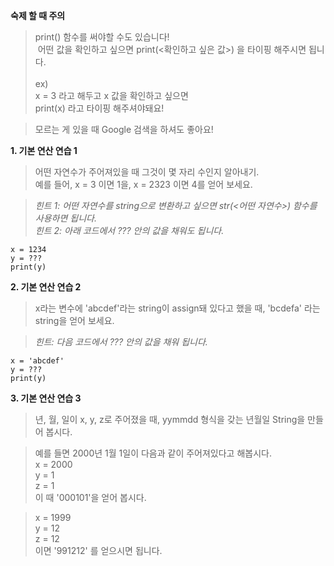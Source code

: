 **숙제 할 때 주의**
> print() 함수를 써야할 수도 있습니다! <br>
  어떤 값을 확인하고 싶으면 print(<확인하고 싶은 값>) 을 타이핑 해주시면 됩니다.<br><br>
  ex) <br>
  x = 3 라고 해두고 x 값을 확인하고 싶으면 <br>
  print(x) 라고 타이핑 해주셔야돼요!
  
> 모르는 게 있을 때 Google 검색을 하셔도 좋아요!



**1. 기본 연산 연습 1**

> 어떤 자연수가 주어져있을 때 그것이 몇 자리 수인지 알아내기. <br>
  예를 들어, x = 3 이면 1을, x = 2323 이면 4를 얻어 보세요.
  
> *힌트 1: 어떤 자연수를 string으로 변환하고 싶으면 str(<어떤 자연수>) 함수를 사용하면 됩니다.* <br>
  *힌트 2: 아래 코드에서 ??? 안의 값을 채워도 됩니다.*

```
x = 1234
y = ???
print(y)
```



**2. 기본 연산 연습 2**

> x라는 변수에 'abcdef'라는 string이 assign돼 있다고 했을 때, 'bcdefa' 라는 string을 얻어 보세요.

> *힌트: 다음 코드에서 ??? 안의 값을 채워 됩니다.*

```
x = 'abcdef'
y = ???
print(y)
```


**3. 기본 연산 연습 3**

> 년, 월, 일이 x, y, z로 주어졌을 때, yymmdd 형식을 갖는 년월일 String을 만들어 봅시다.

> 예를 들면 2000년 1월 1일이 다음과 같이 주어져있다고 해봅시다. <br>
  x = 2000 <br>
  y = 1 <br>
  z = 1 <br>
  이 때 '000101'을 얻어 봅시다.

> x = 1999 <br>
  y = 12 <br>
  z = 12 <br>
  이면 '991212' 를 얻으시면 됩니다.
